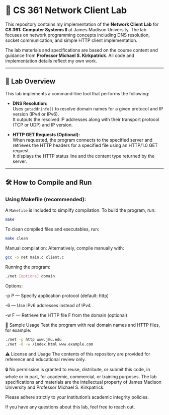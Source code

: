 # 📂 CS 361 Network Client Lab

This repository contains my implementation of the **Network Client Lab** for **CS 361: Computer Systems II** at James Madison University. The lab focuses on network programming concepts including DNS resolution, socket communication, and simple HTTP client implementation.

The lab materials and specifications are based on the course content and guidance from **Professor Michael S. Kirkpatrick**. All code and implementation details reflect my own work.

---

## 🧠 Lab Overview

This lab implements a command-line tool that performs the following:

- **DNS Resolution:**  
  Uses `getaddrinfo()` to resolve domain names for a given protocol and IP version (IPv4 or IPv6).  
  It outputs the resolved IP addresses along with their transport protocol (TCP or UDP) and IP version.

- **HTTP GET Requests (Optional):**  
  When requested, the program connects to the specified server and retrieves the HTTP headers for a specified file using an HTTP/1.0 GET request.  
  It displays the HTTP status line and the content type returned by the server.

---

## 🛠️ How to Compile and Run

### Using Makefile (recommended):

A `Makefile` is included to simplify compilation. To build the program, run:

```bash
make
```

To clean compiled files and executables, run:
```bash
make clean
```
Manual compilation:
Alternatively, compile manually with:

```bash
gcc -o net main.c client.c
```

Running the program:
```bash
./net [options] domain
```

Options:

-p P — Specify application protocol (default: http)

-6 — Use IPv6 addresses instead of IPv4

-w F — Retrieve the HTTP file F from the domain (optional)

📂 Sample Usage
Test the program with real domain names and HTTP files, for example:

```bash
./net -p http www.jmu.edu
./net -6 -w /index.html www.example.com
```
⚠️ License and Usage
The contents of this repository are provided for reference and educational review only.

🔒 No permission is granted to reuse, distribute, or submit this code, in whole or in part, for academic, commercial, or training purposes. The lab specifications and materials are the intellectual property of James Madison University and Professor Michael S. Kirkpatrick.

Please adhere strictly to your institution’s academic integrity policies.

If you have any questions about this lab, feel free to reach out.

